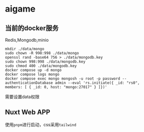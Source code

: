 # aigame

## 当前的docker服务

Redis,Mongodb,minio

```
mkdir ./data/mongo
sudo chown -R 998:998 ./data/mongo
openssl rand -base64 756 > ./data/mongodb.key
sudo chown 998:998 ./data/mongodb.key
sudo chmod 400 ./data/mongodb.key
docker compose up -d mongo
docker compose logs mongo
docker compose exec mongo mongosh -u root -p password --authenticationDatabase admin --eval 'rs.initiate({ _id: "rs0", members: [ { _id: 0, host: "mongo:27017" } ]})'
```

需要设置data权限

## Nuxt Web APP

使用`pnpm`进行启动，css采用`tailwind`